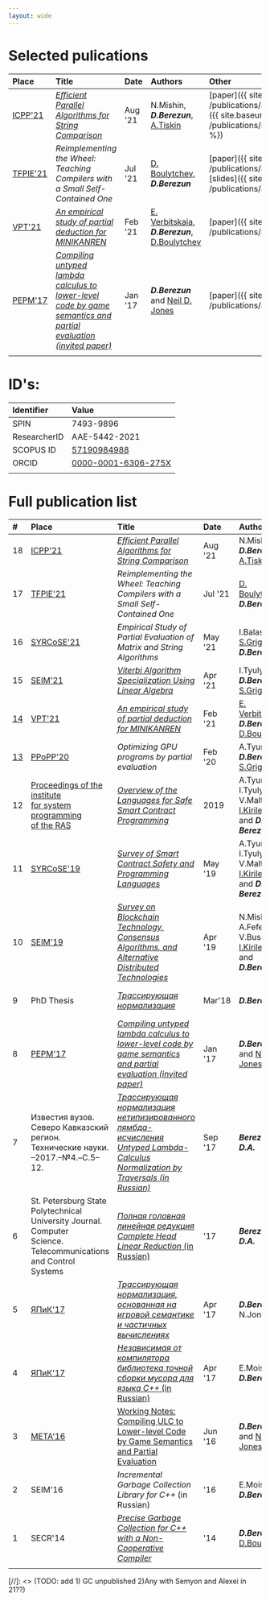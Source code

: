 ```yaml
---
layout: wide
---
```


# Selected pulications

| Place | Title | Date | Authors | Other |
| :---- | :---- | :--- | :------ | :---- |
| [ICPP'21](https://oaciss.uoregon.edu/icpp21/index.php) | [*Efficient Parallel Algorithms for String Comparison*](https://dl.acm.org/doi/10.1145/3472456.3472489) | Aug '21 | N.Mishin, ***D.Berezun***, [A.Tiskin](https://scholar.google.com/citations?user=P9lIbS0AAAAJ&hl=en) | [paper]({{ site.baseurl }}{% link /publications/assets/icpp_2021.pdf %}), [slides]({{ site.baseurl }}{% link /publications/assets/icpp_2021_presentation.pdf %}) |
| [TFPIE'21](https://wiki.tfpie.science.ru.nl/TFPIE2021) | *Reimplementing the Wheel: Teaching Compilers with a Small Self-Contained One* | Jul '21 | [D. Boulytchev](https://research.jetbrains.org/researchers/db/), ***D.Berezun*** | [paper]({{ site.baseurl }}{% link /publications/assets/TFPIE_2021.pdf %}), [slides]({{ site.baseurl }}{% link /publications/assets/TFPIE_2021_slides.pdf %}) |
| [VPT'21](http://refal.botik.ru/vpt/vpt2021/program.html) | [*An empirical study of partial deduction for MINIKANREN*](https://arxiv.org/pdf/2109.02814.pdf) | Feb '21 | [E. Verbitskaia](https://research.jetbrains.org/researchers/everbitskaia/), ***D.Berezun***, [D.Boulytchev](https://research.jetbrains.org/researchers/db/) | [paper]({{ site.baseurl }}{% link /publications/assets/vpt_2021.pdf %}) |
| [PEPM'17](https://conf.researchr.org/program/pepm-2017/program-pepm-2017) | [*Compiling untyped lambda calculus to lower-level code by game semantics and partial evaluation (invited paper)*](https://dl.acm.org/doi/10.1145/3018882.3020004) | Jan '17 | ***D.Berezun*** and [Neil D. Jones](http://hjemmesider.diku.dk/~neil/) | [paper]({{ site.baseurl }}{% link /publications/assets/pepm_17.pdf %})|
| <img width=70/> | <img width=400/> |<img width=70/> | | |


# ID's:

| Identifier   | Value |
| :---------   | :---- |
| SPIN         | 7493-9896 |
| ResearcherID | AAE-5442-2021 |
| SCOPUS ID    | [57190984988](https://www.scopus.com/authid/detail.uri?authorId=57190984988) |
| ORCID        | [0000-0001-6306-275X](https://orcid.org/0000-0001-6306-275X)
|<img width=30/>| |


# Full publication list

| #  | Place | Title | Date | Authors | Other |
| :- | :---- | :---- | :--- | :------ | :---- |
| 18 | [ICPP'21](https://oaciss.uoregon.edu/icpp21/index.php) | [*Efficient Parallel Algorithms for String Comparison*](https://dl.acm.org/doi/10.1145/3472456.3472489) | Aug '21 | N.Mishin, ***D.Berezun***, [A.Tiskin](https://scholar.google.com/citations?user=P9lIbS0AAAAJ&hl=en) | [paper]({{ site.baseurl }}{% link /publications/assets/icpp_2021.pdf %}), [slides]({{ site.baseurl }}{% link /publications/assets/icpp_2021_presentation.pdf %}) |
| 17 | [TFPIE'21](https://wiki.tfpie.science.ru.nl/TFPIE2021) | *Reimplementing the Wheel: Teaching Compilers with a Small Self-Contained One* | Jul '21 | [D. Boulytchev](https://research.jetbrains.org/researchers/db/), ***D.Berezun*** | [paper]({{ site.baseurl }}{% link /publications/assets/TFPIE_2021.pdf %}), [slides]({{ site.baseurl }}{% link /publications/assets/TFPIE_2021_slides.pdf %}) |
| 16 |[SYRCoSE'21](http://syrcose.ispras.ru/) | *Empirical Study of Partial Evaluation of Matrix and String Algorithms* | May '21 | I.Balashov, [S.Grigorev](https://research.jetbrains.org/researchers/gsv/), ***D.Berezun*** | [paper]({{ site.baseurl }}{% link /publications/assets/syrcose_2021.pdf %}) |
| 15 | [SEIM'21](https://seim-conf.org/archive/2021/) | [*Viterbi Algorithm Specialization Using Linear Algebra*](https://seim-conf.org/media/materials/2021/proceedings/SEIM-2021_CEUR.pdf#page=8) | Apr '21 |  I.Tyulyandin, ***D.Berezun***, [S.Grigorev](https://research.jetbrains.org/researchers/gsv/) | [paper]({{ site.baseurl }}{% link /publications/assets/seim_2021.pdf %}) |
| [14](https://arxiv.org/abs/2109.02814v1) | [VPT'21](http://refal.botik.ru/vpt/vpt2021/program.html) | [*An empirical study of partial deduction for MINIKANREN*](https://arxiv.org/pdf/2109.02814.pdf) | Feb '21 | [E. Verbitskaia](https://research.jetbrains.org/researchers/everbitskaia/), ***D.Berezun***, [D.Boulytchev](https://research.jetbrains.org/researchers/db/) | [paper]({{ site.baseurl }}{% link /publications/assets/vpt_2021.pdf %}) |
| [13](https://dl.acm.org/doi/abs/10.1145/3332466.3374507) | [PPoPP'20](https://ppopp20.sigplan.org/) | *Optimizing GPU programs by partial evaluation* | Feb '20 | A.Tyurin, ***D.Berezun***, [S.Grigorev](https://research.jetbrains.org/researchers/gsv/) | |
| 12 | [Proceedings of the institute<br /> for system programming<br /> of the RAS](https://elibrary.ru/contents.asp?id=39556484) | [*Overview of the Languages for Safe Smart Contract Programming*](https://elibrary.ru/item.asp?id=39556534) | 2019 | A.Tyurin, I.Tyulyandin, V.Maltsev, [I.Kirilenko](https://pureportal.spbu.ru/ru/persons/%D1%8F%D0%BA%D0%BE%D0%B2-%D0%B0%D0%BB%D0%B5%D0%BA%D1%81%D0%B0%D0%BD%D0%B4%D1%80%D0%BE%D0%B2%D0%B8%D1%87-%D0%BA%D0%B8%D1%80%D0%B8%D0%BB%D0%B5%D0%BD%D0%BA%D0%BE), and ***D. Berezun*** | [paper]({{ site.baseurl }}{% link /publications/assets/syrcose_2019_text.pdf %}) |
| 11 | [SYRCoSE'19](https://syrcose.ispras.ru) |  [*Survey of Smart Contract Safety and Programming Languages*](http://syrcose.ispras.ru/2019/SYRCoSE2019_Proceedings.pdf#page=140) | May '19 | A.Tyurin, I.Tyulyandin, V.Maltsev, [I.Kirilenko](https://pureportal.spbu.ru/ru/persons/%D1%8F%D0%BA%D0%BE%D0%B2-%D0%B0%D0%BB%D0%B5%D0%BA%D1%81%D0%B0%D0%BD%D0%B4%D1%80%D0%BE%D0%B2%D0%B8%D1%87-%D0%BA%D0%B8%D1%80%D0%B8%D0%BB%D0%B5%D0%BD%D0%BA%D0%BE), and ***D. Berezun*** | [paper]({{ site.baseurl }}{% link /publications/assets/syrcose_2019.pdf %}) |
| 10 | [SEIM'19](https://seim-conf.org/archive/2019/) | [*Survey on Blockchain Technology, Consensus Algorithms, and Alternative Distributed Technologies*](https://seim-conf.org/media/materials/2019/proceedings/SEIM-2019_RSCI.pdf#page=64) | Apr '19 | N.Mishin, A.Fefelov, V.Bushev, [I.Kirilenko](https://pureportal.spbu.ru/ru/persons/%D1%8F%D0%BA%D0%BE%D0%B2-%D0%B0%D0%BB%D0%B5%D0%BA%D1%81%D0%B0%D0%BD%D0%B4%D1%80%D0%BE%D0%B2%D0%B8%D1%87-%D0%BA%D0%B8%D1%80%D0%B8%D0%BB%D0%B5%D0%BD%D0%BA%D0%BE), and  ***D.Berezun*** | [paper]({{ site.baseurl }}{% link /publications/assets/seim_2019.pdf %}) |
| 9 | PhD Thesis | [*Трассирующая нормализация*](https://disser.spbu.ru/files/disser2/disser/5cp32FwxGH.pdf) | Mar'18 | ***D.Berezun*** | [text]({{ site.baseurl }}{% link /publications/assets/phd_thesis.pdf %}), [abstract]({{ site.baseurl }}{% link /publications/assets/phd_abstract.pdf %}), [slides]({{ site.baseurl }}{% link /publications/assets/phd_slides.pdf %}) |
| 8 | [PEPM'17](https://conf.researchr.org/program/pepm-2017/program-pepm-2017) | [*Compiling untyped lambda calculus to lower-level code by game semantics and partial evaluation (invited paper)*](https://dl.acm.org/doi/10.1145/3018882.3020004) | Jan '17 | ***D.Berezun*** and [Neil D. Jones](http://hjemmesider.diku.dk/~neil/) | [paper]({{ site.baseurl }}{% link /publications/assets/pepm_17.pdf %})|
| 7 | Известия вузов.<br />Северо Кавказский регион.<br />Технические науки.<br />–2017.–№4.–C.5–12. | [*Трассирующая нормализация нетипизированного лямбда-исчисления*](https://technauka.npi-tu.ru/ru/archive/2017/issue4/berezun) <br /> [*Untyped Lambda-Calculus Normalization by Traversals (in Russian)*](https://technauka.npi-tu.ru/ru/archive/2017/issue4/berezun) | Sep '17 | ***Berezun D.A.*** | [paper]({{ site.baseurl }}{% link /publications/assets/untyped_lambda_calculus_normalization_by_traversals.pdf %}) |
| 6 | St. Petersburg State Polytechnical<br />University Journal. Computer<br /> Science. Telecommunications<br /> and Control Systems | [*Полная головная линейная редукция*](http://www.mathnet.ru/php/archive.phtml?wshow=paper&jrnid=ntitu&paperid=184&option_lang=rus) <br /> [*Complete Head Linear Reduction* (in Russian)](http://www.mathnet.ru/php/archive.phtml?wshow=paper&jrnid=ntitu&paperid=184&option_lang=rus) | '17 | ***Berezun D.A.*** | [paper]({{ site.baseurl }}{% link /publications/assets/complete_head_linear_reduction.pdf %}) |
| 5 | [ЯПиК'17](https://elibrary.ru/item.asp?id=28974859&selid=29280363) | [*Трассирующая нормализация, основанная на игровой семантике и частичных вычислениях*](https://elibrary.ru/item.asp?id=29280422&pff=1) | Apr '17 |  ***D.Berezun***, N.Jones | |
| 4 | [ЯПиК'17](https://elibrary.ru/item.asp?id=28974859&selid=29280363) | [*Независимая от компилятора библиотека точной сборки мусора для языка C++* (in Russian)](https://elibrary.ru/item.asp?id=29280363) | Apr '17 | E.Moiseenko, ***D.Berezun*** | |
| 3 | [META'16](http://meta2016.pereslavl.ru/) | [Working Notes: Compiling ULC to Lower-level Code by Game Semantics and Partial Evaluation](http://meta2016.pereslavl.ru/papers/2016_Berezun_Jones__Working_Notes__Compiling_ULC_to_Lower-level_Co_de_by_Game_Semantics_and_Partial_Evaluation.pdf)| Jun '16 | ***D.Berezun*** and [Neil D. Jones](http://hjemmesider.diku.dk/~neil/) | [paper]({{ site.baseurl }}{% link /publications/assets/meta_2016.pdf %}) |
| 2 | SEIM'16 | *Incremental Garbage Collection Library for C++* (in Russian) | '16 | E.Moiseenko, ***D.Berezun*** | |
| 1 | SECR'14 | [*Precise Garbage Collection for C++ with a Non-Cooperative Compiler*](https://oops.math.spbu.ru/papers/gcpp.pdf) | '14 | ***D.Berezun***, [D.Boulytchev](https://research.jetbrains.org/researchers/db/) | |
|<img width=30/>| <img width=70/> | <img width=400/> |<img width=70/> | | |

[//]: <> (TODO: add 1) GC unpublished 2)Any with Semyon and Alexei in 21??)
